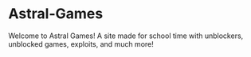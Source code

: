# Astral-Games

Welcome to Astral Games!  A site made for school time with unblockers, unblocked games, exploits, and much more!
